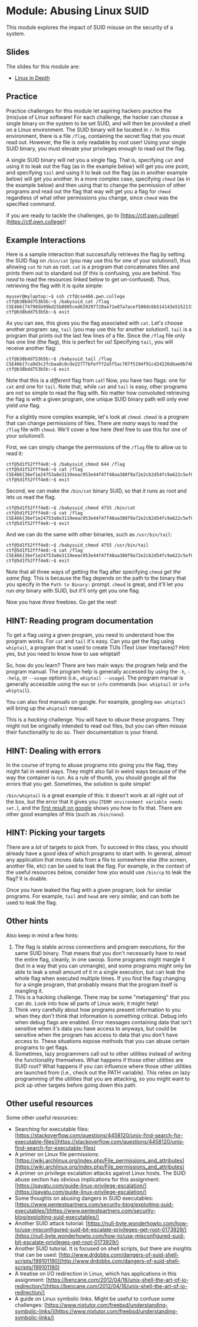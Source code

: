 # Module: Abusing Linux SUID

This module explores the impact of SUID misuse on the security of a system.

## Slides

The slides for this module are:

- [Linux in Depth](https://docs.google.com/presentation/d/1fdQ4fBVKmWpyNIp0PDAJ4WUsCjYaCA37mkUxdW7tRl8/edit#slide=id.p)

## Practice

Practice challenges for this module let aspiring hackers practice the (mis)use of Linux software!
For each challenge, the hacker can choose a single binary on the system to be set SUID, and will then be provided a shell on a Linux environment.
The SUID binary will be located in `/`.
In this environment, there is a file `/flag`, containing the secret flag that you must read out.
However, the file is only readable by root user!
Using your single SUID binary, you must elevate your privileges enough to read out the flag.

A single SUID binary will net you a single flag.
That is, specifying `cat` and using it to leak out the flag (as in the example below) will get you one point, and specifying `tail` and using it to leak out the flag (as in another example below) will get you another.
In a more complex case, specifying `chmod` (as in the example below) and then using that to change the permission of other programs and read out the flag that way will get you a flag for `chmod` regardless of what other permissions you change, since `chmod` was the specified command.

If you are ready to tackle the challenges, go to [https://ctf.pwn.college](https://ctf.pwn.college)!

## Example Interactions

Here is a sample interaction that successfully retrieves the flag by setting the SUID flag on `/bin/cat` (you may use this for one of your solutions!), thus allowing `cat` to run as root.
`cat` is a program that concatenates files and prints them out to standard out (if this is confusing, you are behind. You _need_ to read the resources linked below to get un-confused).
Thus, retrieving the flag with it is quite simple:

```
myuser@mylaptop:~$ ssh ctf@cse466.pwn.college
ctf@b38bdd753b5b:~$ /babysuid_cat /flag
CSE466{747985b99bd25b8805ced639297720ae71e87a7acef580dc6b514143e5152133}
ctf@b38bdd753b5b:~$ exit
```

As you can see, this gives you the flag associated with `cat`.
Let's choose another program: say, `tail` (you may use this for another solution!).
`tail` is a program that prints out the last few lines of a file.
Since the `/flag` file only has one line (the flag), this is perfect for us!
Specifying `tail`, you will receive another flag:

```
ctf@b38bdd753b5b:~$ /babysuid_tail /flag
CSE466{7ca9d3c2fcbaa0c0cde22777bfefff2a5f5ac707f5194f91cd24226dbae0b74b}
ctf@b38bdd753b5b:~$ exit
```

Note that this is a _different_ flag from `cat`!
Now, you have two flags: one for `cat` and one for `tail`.
Note that, while `cat` and `tail` is easy, other programs are not so simple to read the flag with.
No matter how convoluted retrieving the flag is with a given program, one unique SUID binary path will only ever yield _one_ flag.

For a slightly more complex example, let's look at `chmod`.
`chmod` is a program that can change permissions of files.
There are _many_ ways to read the `/flag` file with `chmod`.
We'll cover a few here (feel free to use this for one of your solutions!).

First, we can simply change the permissions of the `/flag` file to allow us to read it:

```
ctf@5d1f52fff4e8:~$ /babysuid_chmod 644 /flag
ctf@5d1f52fff4e8:~$ cat /flag
CSE466{36ef1e24753a8e3119eeac953e44f47f48aa388f9a72e2cb2d54fc9a622c5ef8}
ctf@5d1f52fff4e8:~$ exit
```

Second, we can make the `/bin/cat` binary SUID, so that _it_ runs as root and lets us read the flag.

```
ctf@5d1f52fff4e8:~$ /babysuid_chmod 4755 /bin/cat
ctf@5d1f52fff4e8:~$ cat /flag
CSE466{36ef1e24753a8e3119eeac953e44f47f48aa388f9a72e2cb2d54fc9a622c5ef8}
ctf@5d1f52fff4e8:~$ exit
```

And we can do the same with other binaries, such as `/usr/bin/tail`:

```
ctf@5d1f52fff4e8:~$ /babysuid_chmod 4755 /usr/bin/tail
ctf@5d1f52fff4e8:~$ cat /flag
CSE466{36ef1e24753a8e3119eeac953e44f47f48aa388f9a72e2cb2d54fc9a622c5ef8}
ctf@5d1f52fff4e8:~$ exit
```

Note that all three ways of getting the flag after specifying `chmod` _get the same flag_.
This is because the flag depends on the path to the binary that you specify in the `Path to Binary:` prompt.
`chmod` is great, and it'll let you run _any_ binary with SUID, but it'll only get you one flag.

Now you have _three_ freebies.
Go get the rest!

## HINT: Reading program documentation

To get a flag using a given program, you need to understand how the program works.
For `cat` and `tail` it's easy.
Can you get the flag using `whiptail`, a program that is used to create TUIs (Text User Interfaces)?
Hint: yes, but you need to know how to use whiptail!

So, how do you learn?
There are two main ways: the program help and the program manual.
The program help is generally accessed by using the `-h`, `--help`, or `--usage` options (i.e., `whiptail --usage`).
The program manual is generally accessible using the `man` or `info` commands (`man whiptail` or `info whiptail`).

You can also find manuals on google.
For example, googling `man whiptail` will bring up the `whiptail` manual.

This is a _hacking_ challenge. You will have to *abuse* these programs.
They might not be originally intended to read out files, but you can often misuse their functionality to do so.
Their documentation is your friend.

## HINT: Dealing with errors

In the course of trying to abuse programs into giving you the flag, they might fail in weird ways.
They might also fail in weird ways because of the way the container is run.
As a rule of thumb, you should google all the errors that you get.
Sometimes, the solution is quite simple!

`/bin/whiptail` is a great example of this: it doesn't work at all right out of the box, but the error that it gives you (`TERM environment variable needs set.`), and the [first result on google](https://stackoverflow.com/questions/16242025/term-environment-variable-not-set) shows you how to fix that.
There are other good examples of this (such as `/bin/nano`).

## HINT: Picking your targets

There are a _lot_ of targets to pick from.
To succeed in this class, you should already have a good idea of which programs to start with.
In general, almost any application that moves data from a file to somewhere else (the screen, another file, etc) can be used to leak the flag.
For example, in the context of the useful resources below, consider how you would use `/bin/cp` to leak the flag?
It is doable.

Once you have leaked the flag with a given program, look for similar programs.
For example, `tail` and `head` are very similar, and can both be used to leak the flag.

## Other hints

Also keep in mind a few hints:

1. The flag is stable across connections and program executions, for the same SUID binary. That means that you don't necessarily have to read the entire flag, cleanly, in one swoop. Some programs might mangle it (but in a way that you can unmangle), and some programs might only be able to leak a small amount of it in a single execution, but can leak the whole flag when executed multiple times. If you find the flag changing for a single program, that probably means that the program itself is mangling it.
1. This is a hacking challenge. There may be some "metagaming" that you can do. Look into how all parts of Linux work; it might help!
1. Think very carefully about how programs present information to you when they don't think that information is something critical. Debug info when debug flags are enabled. Error messages containing data that isn't sensitive when it's data you have access to anyways, but could be sensitive when the program has access to data that you don't have access to. These situations expose methods that you can abuse certain programs to get flags.
1. Sometimes, lazy programmers call out to other utilities instead of writing the functionality themselves. What happens if those other utilities are SUID root? What happens if you can influence where those other utilities are launched from (i.e., check out the PATH variable). This relies on lazy programming of the utilities that you are attacking, so you might want to pick up other targets before going down this path.

## Other useful resources

Some other useful resources:

- Searching for executable files: [https://stackoverflow.com/questions/4458120/unix-find-search-for-executable-files](https://stackoverflow.com/questions/4458120/unix-find-search-for-executable-files)
- A primer on Linux file permissions: [https://wiki.archlinux.org/index.php/File_permissions_and_attributes](https://wiki.archlinux.org/index.php/File_permissions_and_attributes)
- A primer on privilege escalation attacks against Linux hosts. The SUID abuse section has obvious implications for this assignment: [https://payatu.com/guide-linux-privilege-escalation/](https://payatu.com/guide-linux-privilege-escalation/)
- Some thoughts on abusing dangers in SUID executables: [https://www.pentestpartners.com/security-blog/exploiting-suid-executables/](https://www.pentestpartners.com/security-blog/exploiting-suid-executables/)
- Another SUID attack tutorial: [https://null-byte.wonderhowto.com/how-to/use-misconfigured-suid-bit-escalate-privileges-get-root-0173929/](https://null-byte.wonderhowto.com/how-to/use-misconfigured-suid-bit-escalate-privileges-get-root-0173929/)
- Another SUID tutorial. It is focused on shell scripts, but there are insights that can be used: [http://www.drdobbs.com/dangers-of-suid-shell-scripts/199101190](http://www.drdobbs.com/dangers-of-suid-shell-scripts/199101190)
- A treatise on I/O redirection in Linux, which has applications in this assignment: [https://bencane.com/2012/04/16/unix-shell-the-art-of-io-redirection/](https://bencane.com/2012/04/16/unix-shell-the-art-of-io-redirection/)
- A guide on Linux symbolic links. Might be useful to confuse some challenges: [https://www.nixtutor.com/freebsd/understanding-symbolic-links/](https://www.nixtutor.com/freebsd/understanding-symbolic-links/)
